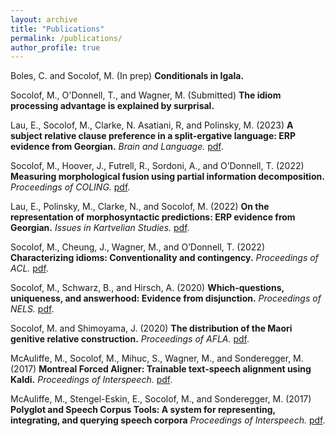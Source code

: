 ```yaml
---
layout: archive
title: "Publications"
permalink: /publications/
author_profile: true
---
```


Boles, C. and Socolof, M. (In prep) **Conditionals in Igala.**

Socolof, M., O'Donnell, T., and Wagner, M. (Submitted) **The idiom processing advantage is explained by surprisal.**

Lau, E., Socolof, M., Clarke, N. Asatiani, R, and Polinsky, M. (2023) **A subject relative clause preference in a split-ergative language: ERP
evidence from Georgian.** *Brain and Language.* <a class="page-link" href="/files/georgian-erp.pdf" target="_blank">pdf</a>.

Socolof, M., Hoover, J., Futrell, R., Sordoni, A., and O’Donnell, T. (2022) **Measuring morphological fusion using partial information decomposition.** *Proceedings of COLING.* <a class="page-link" href="/files/morphological-fusion.pdf" target="_blank">pdf</a>.

Lau, E., Polinsky, M., Clarke, N., and Socolof, M. (2022) **On the representation of morphosyntactic predictions: ERP evidence from Georgian.** *Issues in Kartvelian Studies.* <a class="page-link" href="/files/georgian-morphosyntactic.pdf" target="_blank">pdf</a>.

Socolof, M., Cheung, J., Wagner, M., and O’Donnell, T. (2022) **Characterizing idioms: Conventionality and contingency.** *Proceedings of ACL.* <a class="page-link" href="/files/characterizing-idioms.pdf" target="_blank">pdf</a>.

Socolof, M., Schwarz, B., and Hirsch, A. (2020) **Which-questions, uniqueness, and answerhood: Evidence from disjunction.** *Proceedings of NELS.* <a class="page-link" href="/files/disjunction.pdf" target="_blank">pdf</a>.

Socolof, M. and Shimoyama, J. (2020) **The distribution of the Maori genitive relative construction.** *Proceedings of AFLA.* <a class="page-link" href="/files/maori.pdf" target="_blank">pdf</a>.

McAuliffe, M., Socolof, M., Mihuc, S., Wagner, M., and Sonderegger, M. (2017) **Montreal Forced Aligner: Trainable text-speech alignment using Kaldi.** *Proceedings of Interspeech.* <a class="page-link" href="/files/mfa.pdf" target="_blank">pdf</a>.

McAuliffe, M., Stengel-Eskin, E., Socolof, M., and Sonderegger, M. (2017) **Polyglot and Speech Corpus Tools: A system for representing, integrating,
and querying speech corpora** *Proceedings of Interspeech.* <a class="page-link" href="/files/polyglot.pdf" target="_blank">pdf</a>.






